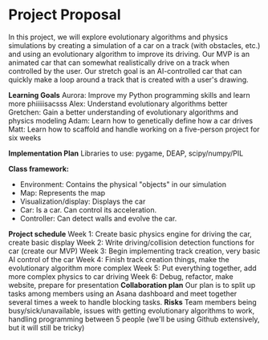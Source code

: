 # Project Proposal
In this project, we will explore evolutionary algorithms and physics simulations by creating a simulation of a car on a track (with obstacles, etc.) and using an evolutionary algorithm to improve its driving. Our MVP is an animated car that can somewhat realistically drive on a track when controlled by the user. Our stretch goal is an AI-controlled car that can quickly make a loop around a track that is created with a user's drawing.

**Learning Goals**
Aurora: Improve my Python programming skills and learn more phiiiiisacsss
Alex: Understand evolutionary algorithms better
Gretchen: Gain a better understanding of evolutionary algorithms and physics modeling
Adam: Learn how to genetically define how a car drives
Matt: Learn how to scaffold and handle working on a five-person project for six weeks

**Implementation Plan**
Libraries to use: pygame, DEAP, scipy/numpy/PIL

**Class framework:**
* Environment: Contains the physical "objects" in our simulation
* Map: Represents the map
* Visualization/display: Displays the car
* Car: Is a car. Can control its acceleration.
* Controller: Can detect walls and evolve the car.

**Project schedule**
Week 1: Create basic physics engine for driving the car, create basic display
Week 2: Write driving/collision detection functions for car (create our MVP)
Week 3: Begin implementing track creation, very basic AI control of the car
Week 4: Finish track creation things, make the evolutionary algorithm more complex
Week 5: Put everything together, add more complex physics to car driving
Week 6: Debug, refactor, make website, prepare for presentation
**Collaboration plan**
Our plan is to split up tasks among members using an Asana dashboard and meet together several times a week to handle blocking tasks.
**Risks**
Team members being busy/sick/unavailable, issues with getting evolutionary algorithms to work, handling programming between 5 people (we'll be using Github extensively, but it will still be tricky)
